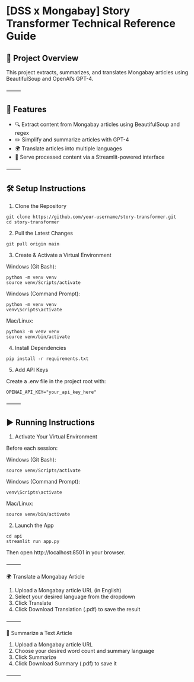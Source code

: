 # [DSS x Mongabay] Story Transformer Technical Reference Guide

## 🚀 Project Overview

This project extracts, summarizes, and translates Mongabay articles using BeautifulSoup and OpenAI’s GPT-4.

⸻

## 📌 Features
- 🔍 Extract content from Mongabay articles using BeautifulSoup and regex
- ✏️ Simplify and summarize articles with GPT-4
- 🌍 Translate articles into multiple languages
- 📡 Serve processed content via a Streamlit-powered interface

⸻

## 🛠️ Setup Instructions

1. Clone the Repository

```
git clone https://github.com/your-username/story-transformer.git
cd story-transformer
```

2. Pull the Latest Changes

```
git pull origin main
```

3. Create & Activate a Virtual Environment

Windows (Git Bash):

```
python -m venv venv
source venv/Scripts/activate
```

Windows (Command Prompt):

```
python -m venv venv
venv\Scripts\activate
```

Mac/Linux:

```
python3 -m venv venv
source venv/bin/activate
```

4. Install Dependencies

```
pip install -r requirements.txt
```

5. Add API Keys

Create a .env file in the project root with:

```
OPENAI_API_KEY="your_api_key_here"
```


⸻

## ▶️ Running Instructions

1. Activate Your Virtual Environment

Before each session:

Windows (Git Bash):

```
source venv/Scripts/activate
```

Windows (Command Prompt):

```
venv\Scripts\activate
```

Mac/Linux:

```
source venv/bin/activate
```

2. Launch the App

```
cd api
streamlit run app.py
```

Then open http://localhost:8501 in your browser.

⸻

🌍 Translate a Mongabay Article
1. Upload a Mongabay article URL (in English)
2. Select your desired language from the dropdown
3. Click Translate
4. Click Download Translation (.pdf) to save the result

⸻

📝 Summarize a Text Article
1. Upload a Mongabay article URL
2. Choose your desired word count and summary language
3. Click Summarize
4. Click Download Summary (.pdf) to save it

⸻

